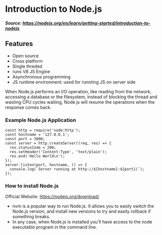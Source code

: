 # Introduction to Node.js

##### Source: https://nodejs.org/en/learn/getting-started/introduction-to-nodejs

## Features
- Open source
- Cross platform
- Single threded
- runs V8 JS Engine
- Asynchronous programming
- JS runtime environment: used for runnting JS on server side


When Node.js performs an I/O operation, like reading from the network, accessing a database or the filesystem, instead of blocking the thread and wasting CPU cycles waiting, Node.js will resume the operations when the response comes back.


### Example Node.js Application

```
const http = require('node:http');
const hostname = '127.0.0.1';
const port = 3000;
const server = http.createServer((req, res) => {
  res.statusCode = 200;
  res.setHeader('Content-Type', 'text/plain');
  res.end('Hello World\n');
});
server.listen(port, hostname, () => {
  console.log(`Server running at http://${hostname}:${port}/`);
});
```


### How to install Node.js
Official Website: https://nodejs.org/download/

- nvm is a popular way to run Node.js. It allows you to easily switch the Node.js version, and install new versions to try and easily rollback if something breaks. 
- In any case, when Node.js is installed you'll have access to the node executable program in the command line.